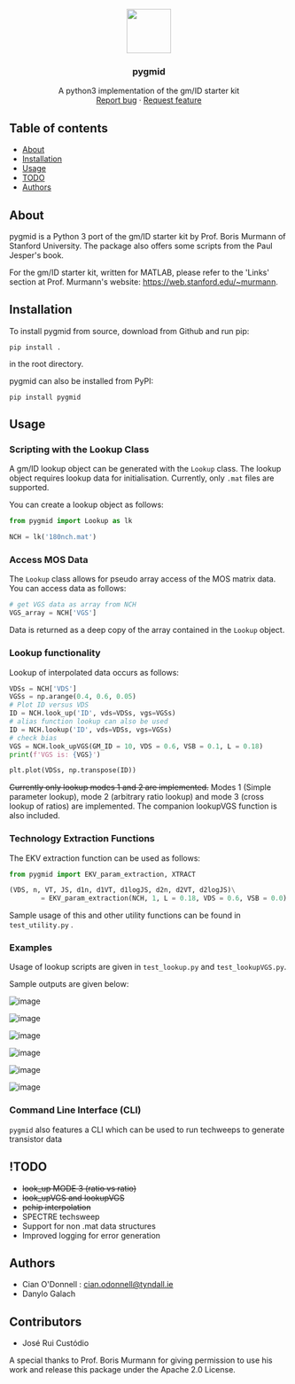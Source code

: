 <p align="center">
  <a>
    <img src="docs/img/icon.png" width="80">
  </a>

  <h3 align="center">pygmid</h3>

  <p align="center">
    A python3 implementation of the gm/ID starter kit
    <br>
    <a href="https://www.github.com/madrasalach/pygmid/issues/new?template=bug.md">Report bug</a>
    ·
    <a href="https://www.github.com/madrasalach/pygmid/issues/new?template=feature.md&labels=feature">Request feature</a>
  </p>
</p>

## Table of contents

- [About](#about)
- [Installation](#installation)
- [Usage](#usage)
- [TODO](#todo)
- [Authors](#authors)

## About

pygmid is a Python 3 port of the gm/ID starter kit by Prof. Boris Murmann 
of Stanford University. The package also offers some scripts from the Paul Jesper's book.

For the gm/ID starter kit, written for MATLAB, please refer to the 'Links'
section at Prof. Murmann's website: https://web.stanford.edu/~murmann.

## Installation

To install pygmid from source, download from Github and run pip:

`pip install .`

 in the root directory.

 pygmid can also be installed from PyPI:

`pip install pygmid`

## Usage

### Scripting with the Lookup Class
A gm/ID lookup object can be generated with the `Lookup` class. The lookup object requires lookup data for initialisation. Currently, only `.mat` files are supported.

You can create a lookup object as follows:

```python
from pygmid import Lookup as lk

NCH = lk('180nch.mat')
```
### Access MOS Data
The `Lookup` class allows for pseudo array access of the MOS matrix data. You can access data as follows:

```python
# get VGS data as array from NCH
VGS_array = NCH['VGS']
```

Data is returned as a deep copy of the array contained in the `Lookup` object.

### Lookup functionality 

Lookup of interpolated data occurs as follows:

```python
VDSs = NCH['VDS'] 
VGSs = np.arange(0.4, 0.6, 0.05)
# Plot ID versus VDS
ID = NCH.look_up('ID', vds=VDSs, vgs=VGSs)
# alias function lookup can also be used
ID = NCH.lookup('ID', vds=VDSs, vgs=VGSs)
# check bias
VGS = NCH.look_upVGS(GM_ID = 10, VDS = 0.6, VSB = 0.1, L = 0.18)
print(f'VGS is: {VGS}')

plt.plot(VDSs, np.transpose(ID))
```

~~Currently only lookup modes 1 and 2 are implemented.~~
Modes 1 (Simple parameter lookup), mode 2 (arbitrary ratio lookup) and mode 3 (cross lookup of ratios) are implemented. The companion lookupVGS function is also included.

### Technology Extraction Functions

The EKV extraction function can be used as follows:

```python
from pygmid import EKV_param_extraction, XTRACT

(VDS, n, VT, JS, d1n, d1VT, d1logJS, d2n, d2VT, d2logJS)\
        = EKV_param_extraction(NCH, 1, L = 0.18, VDS = 0.6, VSB = 0.0)

```

Sample usage of this and other utility functions can be found in `test_utility.py` .

### Examples

Usage of lookup scripts are given in `test_lookup.py` and `test_lookupVGS.py`.

Sample outputs are given below:

![image](docs/img/IDvVDS.png)

![image](docs/img/vtvsL.png)

![image](docs/img/gm_gds.png)

![image](docs/img/ft.png)

![image](docs/img/idwVDS.png)

![image](docs/img/IDWvsgmID.png)

### Command Line Interface (CLI)

`pygmid` also features a CLI which can be used to run techweeps to generate transistor data

## !TODO
- ~~look_up MODE 3 (ratio vs ratio)~~
- ~~look_upVGS and lookupVGS~~
- ~~pchip interpolation~~
- SPECTRE techsweep
- Support for non .mat data structures
- Improved logging for error generation

## Authors

- Cian O'Donnell : cian.odonnell@tyndall.ie
- Danylo Galach

## Contributors

- José Rui Custódio

A special thanks to Prof. Boris Murmann for giving permission to use his work and release this package under the Apache 2.0 License.
